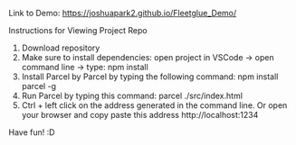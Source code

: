 Link to Demo: https://joshuapark2.github.io/Fleetglue_Demo/

Instructions for Viewing Project Repo
1. Download repository
2. Make sure to install dependencies: open project in VSCode -> open command line -> type: npm install
3. Install Parcel by Parcel by typing the following command: npm install parcel -g
4. Run Parcel by typing this command: parcel ./src/index.html
5. Ctrl + left click on the address generated in the command line. Or open your browser and copy paste this address http://localhost:1234

Have fun! :D
